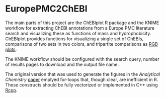 # EuropePMC2ChEBI
The main parts of this project are the ChEBIplot R package and the KNIME workflow for extracting ChEBI annotations from a Europe PMC literature search and visualizing these as functions of mass and hydrophobicity. ChEBIplot provides functions for visualizing a single set of ChEBIs, comparisons of two sets in two colors, and tripartite comparisons as [RGB plots](https://journals.plos.org/plosone/article?id=10.1371/journal.pone.0102903).

The KNIME workflow should be configured with the search query, number of results pages to download and the output file name.

The original version that was used to generate the figures in the *Analytical Chemistry* [paper](https://pubs.acs.org/journal/ancham) emplyed for-loops that, though clear, are inefficient in R. These constructs should be fully vectorized or implemented in C++ using [Rcpp](http://www.rcpp.org/cpp "Rcpp's homepage").
